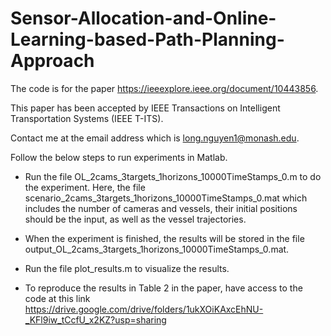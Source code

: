 # Sensor-Allocation-and-Online-Learning-based-Path-Planning-Approach

The code is for the paper https://ieeexplore.ieee.org/document/10443856. 

This paper has been accepted by IEEE Transactions on Intelligent Transportation Systems (IEEE T-ITS). 

Contact me at the email address which is long.nguyen1@monash.edu.

Follow the below steps to run experiments in Matlab.

- Run the file OL_2cams_3targets_1horizons_10000TimeStamps_0.m to do the experiment.
  Here, the file scenario_2cams_3targets_1horizons_10000TimeStamps_0.mat which includes the number of cameras and vessels, their initial positions should be the input, as well as the vessel trajectories.

- When the experiment is finished, the results will be stored in the file output_OL_2cams_3targets_1horizons_10000TimeStamps_0.mat.

- Run the file plot_results.m to visualize the results.
  
- To reproduce the results in Table 2 in the paper, have access to the code at this link https://drive.google.com/drive/folders/1ukXOiKAxcEhNU-_KFl9iw_tCcfU_x2KZ?usp=sharing

